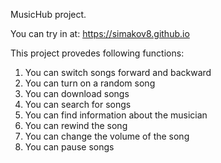 MusicHub project. 

You can try in at:
    https://simakov8.github.io


This project provedes following functions:

1. You can switch songs forward and backward
2. You can turn on a random song
3. You can download songs
4. You can search for songs
5. You can find information about the musician
6. You can rewind the song
7. You can change the volume of the song
8. You can pause songs
